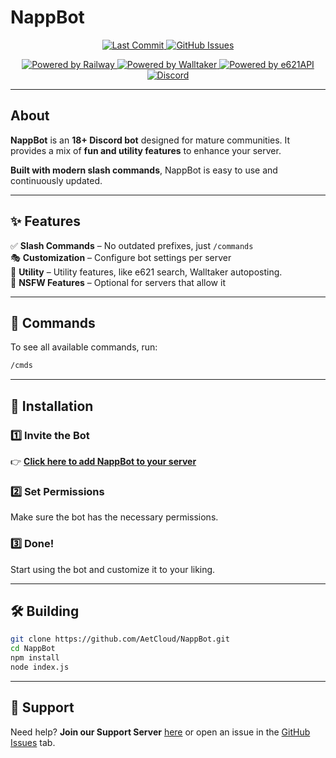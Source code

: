 # NappBot

<p align="center">
  <a href="https://github.com/AetCloud/NappBot/commits/main">
    <img src="https://img.shields.io/github/last-commit/AetCloud/NappBot?style=flat&color=brightgreen" alt="Last Commit">
  </a>
  <a href="https://github.com/AetCloud/NappBot/issues">
    <img src="https://img.shields.io/github/issues/AetCloud/NappBot?color=yellow" alt="GitHub Issues">
  </a>
</p>

<p align="center">
  <a href="https://railway.app">
    <img src="https://img.shields.io/badge/Powered%20by-Railway-%235C4EE5?style=for-the-badge&logo=railway" alt="Powered by Railway">
  </a>
  <a href="https://walltaker.joi.how/">
    <img src="https://img.shields.io/badge/Powered%20by-WallTaker-%235C4EE5?style=for-the-badge" alt="Powered by Walltaker">
  </a>
  <a href="https://e621.net/">
    <img src="https://img.shields.io/badge/Powered%20by-e621.net-%2300549F?style=for-the-badge" alt="Powered by e621API">
  </a>
  <a href="https://discord.gg/7xFAdhG7Tx">
    <img src="https://img.shields.io/discord/750951332378050560?color=5865F2&logo=discord&logoColor=white&style=for-the-badge" alt="Discord">
  </a>
</p>


---

## About  

**NappBot** is an **18+ Discord bot** designed for mature communities. It provides a mix of **fun and utility features** to enhance your server.  

**Built with modern slash commands**, NappBot is easy to use and continuously updated.

---

## ✨ Features  

✅ **Slash Commands** – No outdated prefixes, just `/commands`  
🎭 **Customization** – Configure bot settings per server  
📜 **Utility** – Utility features, like e621 search, Walltaker autoposting.  
🔞 **NSFW Features** – Optional for servers that allow it  

---

## 📜 Commands

To see all available commands, run:  

```sh
/cmds
```

---

## 🚀 Installation

### **1️⃣ Invite the Bot**  
👉 **[Click here to add NappBot to your server](https://discord.com/oauth2/authorize?client_id=765387268557897799)**  

### **2️⃣ Set Permissions**  
Make sure the bot has the necessary permissions.

### **3️⃣ Done!**  
Start using the bot and customize it to your liking.

---

## 🛠 Building

```sh
git clone https://github.com/AetCloud/NappBot.git
cd NappBot
npm install
node index.js
```

---

## 📢 Support

Need help? **Join our Support Server** [here](#) or open an issue in the [GitHub Issues](https://github.com/AetCloud/NappBot/issues) tab.  
